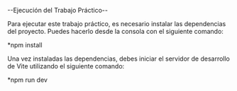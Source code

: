 --Ejecución del Trabajo Práctico--

Para ejecutar este trabajo práctico, es necesario instalar las dependencias del proyecto. Puedes hacerlo desde la consola con el siguiente comando:

*npm install

Una vez instaladas las dependencias, debes iniciar el servidor de desarrollo de Vite utilizando el siguiente comando:

*npm run dev